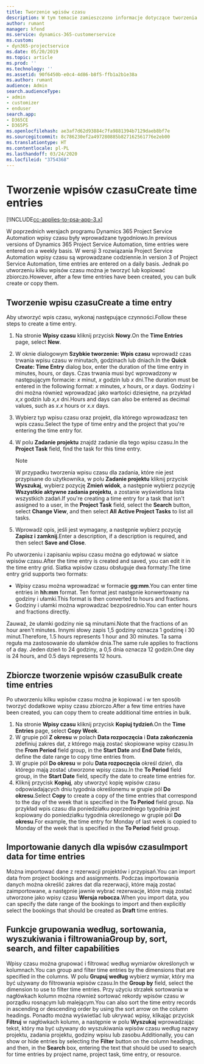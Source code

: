 ```yaml
---
title: Tworzenie wpisów czasu
description: W tym temacie zamieszczono informacje dotyczące tworzenia wpisów czasu.
author: rumant
manager: kfend
ms.service: dynamics-365-customerservice
ms.custom:
- dyn365-projectservice
ms.date: 05/20/2019
ms.topic: article
ms.prod: ''
ms.technology: ''
ms.assetid: 90f6450b-e0c4-4d86-b8f5-ffb1a2b1e38a
ms.author: rumant
audience: Admin
search.audienceType:
- admin
- customizer
- enduser
search.app:
- D365CE
- D365PS
ms.openlocfilehash: ae3af7d62d93884c7fa9881394b7129daeb8bf7e
ms.sourcegitcommit: 8c786230ef2a497280885b827162561776e2eb00
ms.translationtype: HT
ms.contentlocale: pl-PL
ms.lasthandoff: 03/24/2020
ms.locfileid: "3754368"
---
```

# <a name="create-time-entries"></a><span data-ttu-id="bfb88-103">Tworzenie wpisów czasu</span><span class="sxs-lookup"><span data-stu-id="bfb88-103">Create time entries</span></span>

[!INCLUDE[cc-applies-to-psa-app-3.x](../includes/cc-applies-to-psa-app-3x.md)]

<span data-ttu-id="bfb88-104">W poprzednich wersjach programu Dynamics 365 Project Service Automation wpisy czasu były wprowadzane tygodniowo.</span><span class="sxs-lookup"><span data-stu-id="bfb88-104">In previous versions of Dynamics 365 Project Service Automation, time entries were entered on a weekly basis.</span></span> <span data-ttu-id="bfb88-105">W wersji 3 rozwiązania Project Service Automation wpisy czasu są wprowadzane codziennie.</span><span class="sxs-lookup"><span data-stu-id="bfb88-105">In version 3 of Project Service Automation, time entries are entered on a daily basis.</span></span> <span data-ttu-id="bfb88-106">Jednak po utworzeniu kilku wpisów czasu można je tworzyć lub kopiować zbiorczo.</span><span class="sxs-lookup"><span data-stu-id="bfb88-106">However, after a few time entries have been created, you can bulk create or copy them.</span></span>

## <a name="create-a-time-entry"></a><span data-ttu-id="bfb88-107">Tworzenie wpisu czasu</span><span class="sxs-lookup"><span data-stu-id="bfb88-107">Create a time entry</span></span>

<span data-ttu-id="bfb88-108">Aby utworzyć wpis czasu, wykonaj następujące czynności.</span><span class="sxs-lookup"><span data-stu-id="bfb88-108">Follow these steps to create a time entry.</span></span>

1. <span data-ttu-id="bfb88-109">Na stronie **Wpisy czasu** kliknij przycisk **Nowy**.</span><span class="sxs-lookup"><span data-stu-id="bfb88-109">On the **Time Entries** page, select **New**.</span></span>
2. <span data-ttu-id="bfb88-110">W oknie dialogowym **Szybkie tworzenie: Wpis czasu** wprowadź czas trwania wpisu czasu w minutach, godzinach lub dniach.</span><span class="sxs-lookup"><span data-stu-id="bfb88-110">In the **Quick Create: Time Entry** dialog box, enter the duration of the time entry in minutes, hours, or days.</span></span> <span data-ttu-id="bfb88-111">Czas trwania musi być wprowadzony w następującym formacie: *x* minut, *x* godzin lub *x* dni.</span><span class="sxs-lookup"><span data-stu-id="bfb88-111">The duration must be entered in the following format: *x* minutes, *x* hours, or *x* days.</span></span> <span data-ttu-id="bfb88-112">Godziny i dni można również wprowadzać jako wartości dziesiętne, na przykład *x,x* godzin lub *x,x* dni.</span><span class="sxs-lookup"><span data-stu-id="bfb88-112">Hours and days can also be entered as decimal values, such as *x.x* hours or *x.x* days.</span></span>
3. <span data-ttu-id="bfb88-113">Wybierz typ wpisu czasu oraz projekt, dla którego wprowadzasz ten wpis czasu.</span><span class="sxs-lookup"><span data-stu-id="bfb88-113">Select the type of time entry and the project that you're entering the time entry for.</span></span>
4. <span data-ttu-id="bfb88-114">W polu **Zadanie projektu** znajdź zadanie dla tego wpisu czasu.</span><span class="sxs-lookup"><span data-stu-id="bfb88-114">In the **Project Task** field, find the task for this time entry.</span></span>

    > [!NOTE]
    > <span data-ttu-id="bfb88-115">W przypadku tworzenia wpisu czasu dla zadania, które nie jest przypisane do użytkownika, w polu **Zadanie projektu** kliknij przycisk **Wyszukaj**, wybierz pozycję **Zmień widok**, a następnie wybierz pozycję **Wszystkie aktywne zadania projektu**, a zostanie wyświetlona lista wszystkich zadań.</span><span class="sxs-lookup"><span data-stu-id="bfb88-115">If you're creating a time entry for a task that isn't assigned to a user, in the **Project Task** field, select the **Search** button, select **Change View**, and then select **All Active Project Tasks** to list all tasks.</span></span>

5. <span data-ttu-id="bfb88-116">Wprowadź opis, jeśli jest wymagany, a następnie wybierz pozycję **Zapisz i zamknij**.</span><span class="sxs-lookup"><span data-stu-id="bfb88-116">Enter a description, if a description is required, and then select **Save and Close**.</span></span>

<span data-ttu-id="bfb88-117">Po utworzeniu i zapisaniu wpisu czasu można go edytować w siatce wpisów czasu.</span><span class="sxs-lookup"><span data-stu-id="bfb88-117">After the time entry is created and saved, you can edit it in the time entry grid.</span></span> <span data-ttu-id="bfb88-118">Siatka wpisów czasu obsługuje dwa formaty:</span><span class="sxs-lookup"><span data-stu-id="bfb88-118">The time entry grid supports two formats:</span></span>

- <span data-ttu-id="bfb88-119">Wpisy czasu można wprowadzać w formacie **gg:mm**.</span><span class="sxs-lookup"><span data-stu-id="bfb88-119">You can enter time entries in **hh:mm** format.</span></span> <span data-ttu-id="bfb88-120">Ten format jest następnie konwertowany na godziny i ułamki.</span><span class="sxs-lookup"><span data-stu-id="bfb88-120">This format is then converted to hours and fractions.</span></span>
- <span data-ttu-id="bfb88-121">Godziny i ułamki można wprowadzać bezpośrednio.</span><span class="sxs-lookup"><span data-stu-id="bfb88-121">You can enter hours and fractions directly.</span></span>

<span data-ttu-id="bfb88-122">Zauważ, że ułamki godziny nie są minutami.</span><span class="sxs-lookup"><span data-stu-id="bfb88-122">Note that the fractions of an hour aren't minutes.</span></span> <span data-ttu-id="bfb88-123">Innymi słowy zapis 1,5 godziny oznacza 1 godzinę i 30 minut.</span><span class="sxs-lookup"><span data-stu-id="bfb88-123">Therefore, 1.5 hours represents 1 hour and 30 minutes.</span></span> <span data-ttu-id="bfb88-124">Ta sama reguła ma zastosowanie do ułamków dnia.</span><span class="sxs-lookup"><span data-stu-id="bfb88-124">The same rule applies to fractions of a day.</span></span> <span data-ttu-id="bfb88-125">Jeden dzień to 24 godziny, a 0,5 dnia oznacza 12 godzin.</span><span class="sxs-lookup"><span data-stu-id="bfb88-125">One day is 24 hours, and 0.5 days represents 12 hours.</span></span>

## <a name="bulk-create-time-entries"></a><span data-ttu-id="bfb88-126">Zbiorcze tworzenie wpisów czasu</span><span class="sxs-lookup"><span data-stu-id="bfb88-126">Bulk create time entries</span></span>

<span data-ttu-id="bfb88-127">Po utworzeniu kilku wpisów czasu można je kopiować i w ten sposób tworzyć dodatkowe wpisy czasu zbiorczo.</span><span class="sxs-lookup"><span data-stu-id="bfb88-127">After a few time entries have been created, you can copy them to create additional time entries in bulk.</span></span>

1. <span data-ttu-id="bfb88-128">Na stronie **Wpisy czasu** kliknij przycisk **Kopiuj tydzień**.</span><span class="sxs-lookup"><span data-stu-id="bfb88-128">On the **Time Entries** page, select **Copy Week**.</span></span>
2. <span data-ttu-id="bfb88-129">W grupie pól **Z okresu** w polach **Data rozpoczęcia** i **Data zakończenia** zdefiniuj zakres dat, z którego mają zostać skopiowane wpisy czasu.</span><span class="sxs-lookup"><span data-stu-id="bfb88-129">In the **From Period** field group, in the **Start Date** and **End Date** fields, define the date range to copy time entries from.</span></span>
3. <span data-ttu-id="bfb88-130">W grupie pól **Do okresu** w polu **Data rozpoczęcia** określ dzień, dla którego mają zostać utworzone wpisy czasu.</span><span class="sxs-lookup"><span data-stu-id="bfb88-130">In the **To Period** field group, in the **Start Date** field, specify the date to create time entries for.</span></span>
4. <span data-ttu-id="bfb88-131">Kliknij przycisk **Kopiuj**, aby utworzyć kopię wpisów czasu odpowiadających dniu tygodnia określonemu w grupie pól **Do okresu**.</span><span class="sxs-lookup"><span data-stu-id="bfb88-131">Select **Copy** to create a copy of the time entries that correspond to the day of the week that is specified in the **To Period** field group.</span></span> <span data-ttu-id="bfb88-132">Na przykład wpis czasu dla poniedziałku poprzedniego tygodnia jest kopiowany do poniedziałku tygodnia określonego w grupie pól **Do okresu**.</span><span class="sxs-lookup"><span data-stu-id="bfb88-132">For example, the time entry for Monday of last week is copied to Monday of the week that is specified in the **To Period** field group.</span></span>

## <a name="import-data-for-time-entries"></a><span data-ttu-id="bfb88-133">Importowanie danych dla wpisów czasu</span><span class="sxs-lookup"><span data-stu-id="bfb88-133">Import data for time entries</span></span>

<span data-ttu-id="bfb88-134">Można importować dane z rezerwacji projektów i przypisań.</span><span class="sxs-lookup"><span data-stu-id="bfb88-134">You can import data from project bookings and assignments.</span></span> <span data-ttu-id="bfb88-135">Podczas importowania danych można określić zakres dat dla rezerwacji, które mają zostać zaimportowane, a następnie jawnie wybrać rezerwacje, które mają zostać utworzone jako wpisy czasu **Wersja robocza**.</span><span class="sxs-lookup"><span data-stu-id="bfb88-135">When you import data, you can specify the date range of the bookings to import and then explicitly select the bookings that should be created as **Draft** time entries.</span></span>

## <a name="group-by-sort-search-and-filter-capabilities"></a><span data-ttu-id="bfb88-136">Funkcje grupowania według, sortowania, wyszukiwania i filtrowania</span><span class="sxs-lookup"><span data-stu-id="bfb88-136">Group by, sort, search, and filter capabilities</span></span>

<span data-ttu-id="bfb88-137">Wpisy czasu można grupować i filtrować według wymiarów określonych w kolumnach.</span><span class="sxs-lookup"><span data-stu-id="bfb88-137">You can group and filter time entries by the dimensions that are specified in the columns.</span></span> <span data-ttu-id="bfb88-138">W polu **Grupuj według** wybierz wymiar, który ma być używany do filtrowania wpisów czasu.</span><span class="sxs-lookup"><span data-stu-id="bfb88-138">In the **Group by** field, select the dimension to use to filter time entries.</span></span> <span data-ttu-id="bfb88-139">Przy użyciu strzałek sortowania w nagłówkach kolumn można również sortować rekordy wpisów czasu w porządku rosnącym lub malejącym.</span><span class="sxs-lookup"><span data-stu-id="bfb88-139">You can also sort the time entry records in ascending or descending order by using the sort arrow on the column headings.</span></span> <span data-ttu-id="bfb88-140">Ponadto można wyświetlać lub ukrywać wpisy, klikając przycisk **Filtruj** w nagłówkach kolumn, a następnie w polu **Wyszukaj** wprowadzając tekst, który ma być używany do wyszukiwania wpisów czasu według nazwy projektu, zadania projektu, godziny wpisu lub zasobu.</span><span class="sxs-lookup"><span data-stu-id="bfb88-140">Additionally, you can show or hide entries by selecting the **Filter** button on the column headings, and then, in the **Search** box, entering the text that should be used to search for time entries by project name, project task, time entry, or resource.</span></span>
